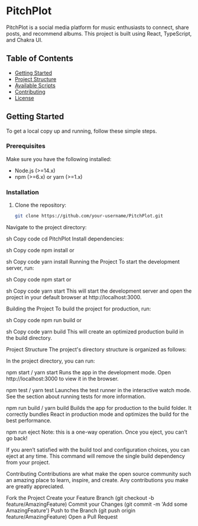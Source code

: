 # PitchPlot

PitchPlot is a social media platform for music enthusiasts to connect, share posts, and recommend albums. This project is built using React, TypeScript, and Chakra UI.

## Table of Contents
- [Getting Started](#getting-started)
- [Project Structure](#project-structure)
- [Available Scripts](#available-scripts)
- [Contributing](#contributing)
- [License](#license)

## Getting Started

To get a local copy up and running, follow these simple steps.

### Prerequisites

Make sure you have the following installed:
- Node.js (>=14.x)
- npm (>=6.x) or yarn (>=1.x)

### Installation

1. Clone the repository:
   ```sh
   git clone https://github.com/your-username/PitchPlot.git
Navigate to the project directory:

sh
Copy code
cd PitchPlot
Install dependencies:

sh
Copy code
npm install
or

sh
Copy code
yarn install
Running the Project
To start the development server, run:

sh
Copy code
npm start
or

sh
Copy code
yarn start
This will start the development server and open the project in your default browser at http://localhost:3000.

Building the Project
To build the project for production, run:

sh
Copy code
npm run build
or

sh
Copy code
yarn build
This will create an optimized production build in the build directory.

Project Structure
The project's directory structure is organized as follows:



In the project directory, you can run:

npm start / yarn start
Runs the app in the development mode.
Open http://localhost:3000 to view it in the browser.

npm test / yarn test
Launches the test runner in the interactive watch mode.
See the section about running tests for more information.

npm run build / yarn build
Builds the app for production to the build folder.
It correctly bundles React in production mode and optimizes the build for the best performance.

npm run eject
Note: this is a one-way operation. Once you eject, you can’t go back!

If you aren’t satisfied with the build tool and configuration choices, you can eject at any time. This command will remove the single build dependency from your project.

Contributing
Contributions are what make the open source community such an amazing place to learn, inspire, and create. Any contributions you make are greatly appreciated.

Fork the Project
Create your Feature Branch (git checkout -b feature/AmazingFeature)
Commit your Changes (git commit -m 'Add some AmazingFeature')
Push to the Branch (git push origin feature/AmazingFeature)
Open a Pull Request



